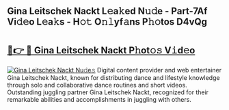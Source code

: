 ## Gina Leitschek Nackt L𝚎a𝚔ed N𝚞𝚍e - Part-7Af Vi𝚍𝚎o L𝚎a𝚔s - H𝚘𝚝 O𝚗𝚕yf𝚊ns P𝚑𝚘tos D4vQg

# <h2><a href="http://kf8eje.oniu.top/?m=Gina+Leitschek+Nackt">🔗👉 🔴 Gina Leitschek Nackt P𝚑ot𝚘𝚜 V𝚒d𝚎o</a></h2>

[![Gina Leitschek Nackt Nu𝚍e𝚜](https://i.imgur.com/0qMVB7G.gif)](http://kf8eje.oniu.top/?m=Gina+Leitschek+Nackt)
Digital content provider and web entertainer Gina Leitschek Nackt, known for distributing dance and lifestyle knowledge through solo and collaborative dance routines and short videos. Outstanding juggling partner Gina Leitschek Nackt, recognized for their remarkable abilities and accomplishments in juggling with others.  
